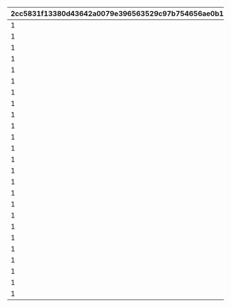 |2cc5831f13380d43642a0079e396563529c97b754656ae0b1dfd6c038ed2d036|100ec34e929c6ed3a2e53239a784e87153824f28d721142a5f16c4c2a8da1377|65a23932d5917698f778385787ea92b595141fbf7f8db53b77e499778293be0e|1c77cc55ea8b1203bab2bc5b32ca452086dba4fccb3779a0b2f3b396c8ddbcef|435c443092ad45c83ffbb3e641b0c9b079781e362d9adfede010315da7baa6a9|31e1f0456739f907bc2edaee3c6924dbe50d2853020e2847a4031bc5254338a7|56a807df66909ee22b81f1af2327bfd4a6f2f8cdfbf7511b4a9194aea865fd20|5d64f89065df698cd4b5bcd137df5f3ac03fca11be8b244f469d702a119328e8|510b7830d9545e9c7e606222d91f0fbd9224915c976e5af2ed2817be4aadcad0|30993ca02cbb948d472397d36431d24cfb896d8388d74e3b5a864a5a34f81567|79bb533342cd71ebdc91297c766e320d6537a2897af7422e9077ab0d07bdcc1d|2a8c69bc688eb9172a7fc8642f9065a828d67b126f37c51b45839ed5371071bb|c9d80d16c5bdb2f7c3ad70ff441055fb041738b302e68d751178c8bbf39ed212|8c4064699a7de71b429b79a4f64acf56f5d936e0157d1440b62bf43271af3123|7fc7f0ced83c2757cdfc9e1b885e4fa7f78343795f9323a5a5728b448920a111|
| --- | --- | --- | --- | --- | --- | --- | --- | --- | --- | --- | --- | --- | --- | --- |
|1|100113|0|bgm_M57|EASY|701000101|100113|90|1|0|90110001|110001|1|0|bgm_M57|
|1|100113|0|bgm_M57|NORMAL|701000102|100113|90|1|0|90110002|110001|2|0|bgm_M57|
|1|100113|0|bgm_M57|HARD|701000103|100113|90|1|0|90110003|110001|3|0|bgm_M57|
|1|100113|0|bgm_M57|VERY HARD|701000104|100113|90|1|0|90110004|110001|4|0|bgm_M57|
|1|100113|0|bgm_M57|EXTREME|701000105|100113|90|1|0|90110005|110001|5|0|bgm_M57|
|1|103013|0|bgm_M169|EASY|701000201|103013|90|2|0|90120001|120001|1|0|bgm_M169|
|1|103013|0|bgm_M169|NORMAL|701000202|103013|90|2|0|90120002|120001|2|0|bgm_M169|
|1|103013|0|bgm_M169|HARD|701000203|103013|90|2|0|90120003|120001|3|0|bgm_M169|
|1|103013|0|bgm_M169|VERY HARD|701000204|103013|90|2|0|90120004|120001|4|0|bgm_M169|
|1|103013|0|bgm_M169|EXTREME|701000205|103013|90|2|0|90120005|120001|5|0|bgm_M169|
|1|100113|0|bgm_M64|EASY|701000301|100113|90|3|0|90130001|130001|1|0|bgm_M64|
|1|100113|0|bgm_M64|NORMAL|701000302|100113|90|3|0|90130002|130001|2|0|bgm_M64|
|1|100113|0|bgm_M64|HARD|701000303|100113|90|3|0|90130003|130001|3|0|bgm_M64|
|1|100113|0|bgm_M64|VERY HARD|701000304|100113|90|3|0|90130004|130001|4|0|bgm_M64|
|1|100113|0|bgm_M64|EXTREME|701000305|100113|90|3|0|90130005|130001|5|0|bgm_M64|
|1|100113|0|bgm_M07|EASY|701000401|100113|90|4|0|90140001|140001|1|0|bgm_M07|
|1|100113|0|bgm_M07|NORMAL|701000402|100113|90|4|0|90140002|140001|2|0|bgm_M07|
|1|100113|0|bgm_M07|HARD|701000403|100113|90|4|0|90140003|140001|3|0|bgm_M07|
|1|100113|0|bgm_M07|VERY HARD|701000404|100113|90|4|0|90140004|140001|4|0|bgm_M07|
|1|100113|0|bgm_M07|EXTREME|701000405|100113|90|4|0|90140005|140001|5|0|bgm_M07|
|1|103013|0|bgm_M170|EASY|701000501|103013|90|5|0|90150001|150001|1|0|bgm_M170|
|1|103013|0|bgm_M170|NORMAL|701000502|103013|90|5|0|90150002|150001|2|0|bgm_M170|
|1|103013|0|bgm_M170|HARD|701000503|103013|90|5|0|90150003|150001|3|0|bgm_M170|
|1|103013|0|bgm_M170|VERY HARD|701000504|103013|90|5|0|90150004|150001|4|0|bgm_M170|
|1|103013|0|bgm_M170|EXTREME|701000505|103013|90|5|0|90150005|150001|5|0|bgm_M170|